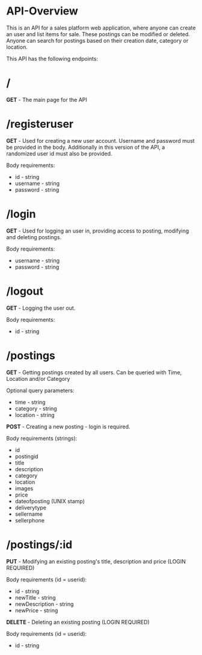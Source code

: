 # **API-Overview**

This is an API for a sales platform web application, where anyone can create an user and list items for sale. These postings can be modified or deleted. Anyone can search for postings based on their creation date, category or location.

This API has the following endpoints:

# **/**
**GET** - The main page for the API

# **/registeruser**
**GET** - 
Used for creating a new user account. Username and password must be provided in the body. Additionally in this version of the API, a randomized user id must also be provided. 

Body requirements:
- id - string
- username - string
- password - string

# **/login**
**GET** - 
Used for logging an user in, providing access to posting, modifying and deleting postings.

Body requirements:
- username - string
- password - string

# **/logout**
**GET** - 
Logging the user out.

Body requirements:
- id - string

# **/postings**
**GET** - 
Getting postings created by all users. Can be queried with Time, Location and/or Category

Optional query parameters:
- time - string
- category - string
- location - string


**POST** -
Creating a new posting - login is required.

Body requirements (strings):
- id
- postingid
- title
- description
- category
- location
- images
- price
- dateofposting (UNIX stamp)
- deliverytype
- sellername
- sellerphone

# **/postings/:id**
**PUT** - 
Modifying an existing posting's title, description and price (LOGIN REQUIRED)

Body requirements (id = userid):
- id - string
- newTitle - string
- newDescription - string
- newPrice - string


**DELETE** - 
Deleting an existing posting (LOGIN REQUIRED)

Body requirements (id = userid):
- id - string
